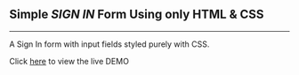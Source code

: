 ## Simple _SIGN IN_ Form Using only HTML & CSS

---

A Sign In form with input fields styled purely with CSS.

Click [here](https://rouhi438.github.io/LoginForms/LoginForm3) to view the live DEMO
